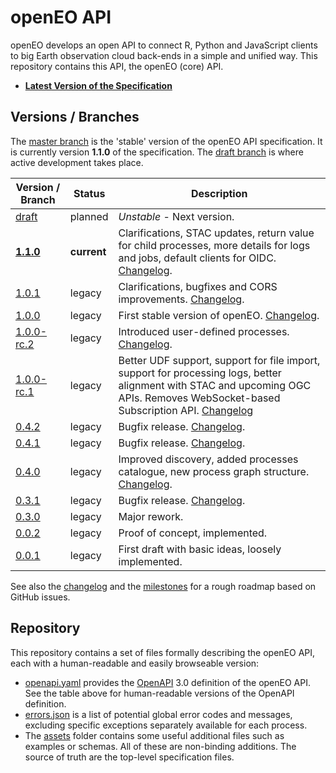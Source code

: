 # openEO API

openEO develops an open API to connect R, Python and JavaScript clients to big Earth observation cloud back-ends in a simple and unified way. This repository contains this API, the openEO (core) API.

* **[Latest Version of the Specification](https://api.openeo.org)**

## Versions / Branches

The [master branch](https://github.com/Open-EO/openeo-api/tree/master) is the 'stable' version of the openEO API specification. It is currently version **1.1.0** of the specification. The [draft branch](https://github.com/Open-EO/openeo-api/tree/draft) is where active development takes place.

| Version / Branch                                          | Status      | Description |
| --------------------------------------------------------- | ----------- | ----------- |
| [draft](https://api.openeo.org/draft)                     | planned     | *Unstable* - Next version. |
| [**1.1.0**](https://api.openeo.org)                       | **current** | Clarifications, STAC updates, return value for child processes, more details for logs and jobs, default clients for OIDC. [Changelog](CHANGELOG.md#110---2021-06-15). |
| [1.0.1](https://api.openeo.org/1.0.1)                     | legacy      | Clarifications, bugfixes and CORS improvements. [Changelog](CHANGELOG.md#101---2020-12-07). |
| [1.0.0](https://api.openeo.org/1.0.0)                     | legacy      | First stable version of openEO. [Changelog](CHANGELOG.md#100---2020-07-17). |
| [1.0.0-rc.2](https://api.openeo.org/1.0.0-rc.2)           | legacy      | Introduced user-defined processes. [Changelog](CHANGELOG.md#100-rc2---2020-02-20). |
| [1.0.0-rc.1](https://api.openeo.org/1.0.0-rc.1)           | legacy      | Better UDF support, support for file import, support for processing logs, better alignment with STAC and upcoming OGC APIs. Removes WebSocket-based Subscription API. [Changelog](CHANGELOG.md#100-rc1---2020-01-31) |
| [0.4.2](https://api.openeo.org/v/0.4.2)                   | legacy      | Bugfix release. [Changelog](CHANGELOG.md#042---2019-06-11). |
| [0.4.1](https://api.openeo.org/v/0.4.1)                   | legacy      | Bugfix release. [Changelog](CHANGELOG.md#041---2019-05-29). |
| [0.4.0](https://api.openeo.org/v/0.4.0)                   | legacy      | Improved discovery, added processes catalogue, new process graph structure. [Changelog](CHANGELOG.md#040---2019-03-07). |
| [0.3.1](https://api.openeo.org/v/0.3.1)                   | legacy      | Bugfix release. [Changelog](CHANGELOG.md#031---2018-11-06). |
| [0.3.0](https://api.openeo.org/v/0.3.0)                   | legacy      | Major rework. |
| [0.0.2](https://github.com/Open-EO/openeo-api/tree/0.0.2) | legacy      | Proof of concept, implemented. |
| [0.0.1](https://github.com/Open-EO/openeo-api/tree/0.0.1) | legacy      | First draft with basic ideas, loosely implemented. |

See also the [changelog](CHANGELOG.md) and the [milestones](https://github.com/Open-EO/openeo-api/milestones) for a rough roadmap based on GitHub issues.

## Repository

This repository contains a set of files formally describing the openEO API, each with a human-readable and easily browseable version:

* [openapi.yaml](openapi.yaml) provides the [OpenAPI](https://www.openapis.org/) 3.0 definition of the openEO API. See the table above for human-readable versions of the OpenAPI definition.
* [errors.json](errors.json) is a list of potential global error codes and messages, excluding specific exceptions separately available for each process.
* The [assets](assets/) folder contains some useful additional files such as examples or schemas. All of these are non-binding additions. The source of truth are the top-level specification files.
